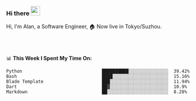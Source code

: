 ### Hi there <img src="https://media.giphy.com/media/hvRJCLFzcasrR4ia7z/giphy.gif" width="25px">

<!-- ![visitors](https://visitor-badge.glitch.me/badge?page_id=dislfyer.dislfyer) -->

Hi, I'm Alan, a Software Engineer, 🏠 Now live in Tokyo/Suzhou.

<br/>
<br/>

📊 **This Week I Spent My Time On:**


<!--START_SECTION:waka-->

```text
Python                              ██████████░░░░░░░░░░░░░░░  39.42%
Bash                                ████░░░░░░░░░░░░░░░░░░░░░  15.16%
Blade Template                      ███░░░░░░░░░░░░░░░░░░░░░░  11.94%
Dart                                ██▓░░░░░░░░░░░░░░░░░░░░░░  10.9%
Markdown                            ██░░░░░░░░░░░░░░░░░░░░░░░  8.28%
```

<!--END_SECTION:waka-->

<!--
**About Me:**
 -->
